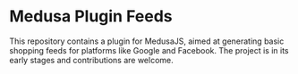 # Medusa Plugin Feeds

This repository contains a plugin for MedusaJS, aimed at generating basic shopping feeds for platforms like Google and Facebook. The project is in its early stages and contributions are welcome.
